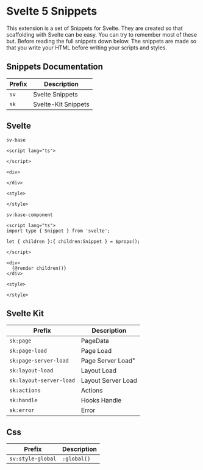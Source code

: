 # Svelte 5 Snippets

This extension is a set of Snippets for Svelte. They are created so that scaffolding with Svelte can be easy. You can try to remember most of these but. Before reading the full snippets down below. The snippets are made so that you write your HTML before writing your scripts and styles.

## Snippets Documentation

| Prefix | Description         |
| ------ | ------------------- |
| `sv`   | Svelte Snippets     |
| `sk`   | Svelte-Kit Snippets |

## Svelte

`sv-base`

```
<script lang="ts">

</script>

<div>

</div>

<style>

</style>
```

`sv:base-component`

```
<script lang="ts">
import type { Snippet } from 'svelte';

let { children }:{ children:Snippet } = $props();

</script>

<div>
  {@render children()}
</div>

<style>

</style>
```

## Svelte Kit

| Prefix                  | Description        |
| ----------------------- | ------------------ |
| `sk:page`               | PageData           |
| `sk:page-load`          | Page Load          |
| `sk:page-server-load`   | Page Server Load"  |
| `sk:layout-load`        | Layout Load        |
| `sk:layout-server-load` | Layout Server Load |
| `sk:actions`            | Actions            |
| `sk:handle`             | Hooks Handle       |
| `sk:error`              | Error              |

## **Css**

| Prefix            | Description |
| ----------------- | ----------- |
| `sv:style-global` | `:global()` |
